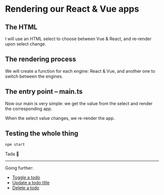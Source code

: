 # Rendering our React & Vue apps

## The HTML

I will use an HTML select to choose between Vue & React, and re-render upon select change.

<!-- include [code:html] ./index.html -->

## The rendering process

We will create a function for each engine: React & Vue, and another one to switch between the engines.

<!-- include [code:ts] ./render-app-8.ts -->

## The entry point – main.ts

Now our main is very simple: we get the value from the select and render the corresponding app.

When the select value changes, we re-render the app.

<!-- include [code:ts] ./main.ts -->

## Testing the whole thing

```sh
npm start
```

Tada 🎉

---

Going further:
- [Toggle a todo](./9-toggle-a-todo.md)
- [Update a todo title](./10-update-a-todo-title.md)
- [Delete a todo](./11-delete-a-todo.md)